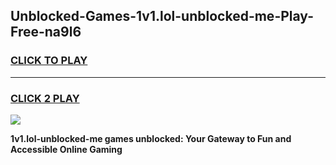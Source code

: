 
## Unblocked-Games-1v1.lol-unblocked-me-Play-Free-na9l6
<h3>
<a href="https://premium76.site?title=1v1.lol-unblocked-me&ref=20M">CLICK TO PLAY</a></h3>
<hr>

<h3>
<a href="https://premium76.site?title=1v1.lol-unblocked-me&ref=20M">CLICK 2 PLAY</a>
  
</h3>

<a href="https://premium76.site?title=1v1.lol-unblocked-me&ref=19M"><img src="https://clearcache.store/games.png"></a>


**1v1.lol-unblocked-me games unblocked: Your Gateway to Fun and Accessible Online Gaming**

